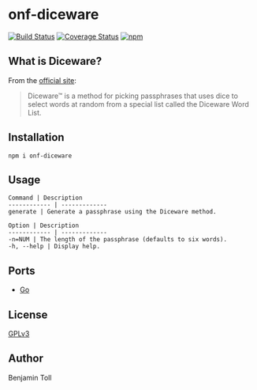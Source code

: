 # onf-diceware

[![Build Status](https://travis-ci.org/btoll/onf-diceware.svg?branch=master)](https://travis-ci.org/btoll/onf-diceware)
[![Coverage Status](https://coveralls.io/repos/github/btoll/onf-diceware/badge.svg?branch=master)](https://coveralls.io/github/btoll/onf-diceware?branch=master)
[![npm](https://img.shields.io/npm/v/onf-diceware.svg)](https://www.npmjs.com/package/onf-diceware)

## What is Diceware?

From the [official site][diceware]:

> Diceware™ is a method for picking passphrases that uses dice to select words at random from a special list called the Diceware Word List.

## Installation

`npm i onf-diceware`

## Usage

    Command | Description
    ------------ | -------------
    generate | Generate a passphrase using the Diceware method.

    Option | Description
    ------------ | -------------
    -n=NUM | The length of the passphrase (defaults to six words).
    -h, --help | Display help.

## Ports

- [Go][golang]

## License

[GPLv3](COPYING)

## Author

Benjamin Toll

[diceware]: http://world.std.com/~reinhold/diceware.html
[golang]: https://github.com/btoll/diceware

